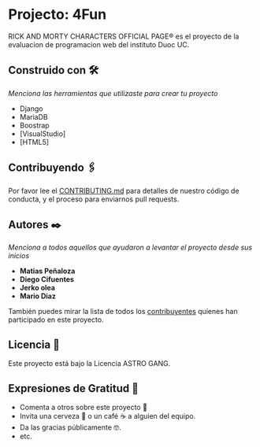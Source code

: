 # Projecto: 4Fun

RICK AND MORTY CHARACTERS OFFICIAL PAGE® es el proyecto de la evaluacion de programacion web del instituto Duoc UC.

## Construido con 🛠️

_Menciona las herramientas que utilizaste para crear tu proyecto_

* Django
* MariaDB
* Boostrap
* [VisualStudio] 
* [HTML5]


## Contribuyendo 🖇️

Por favor lee el [CONTRIBUTING.md](https://gist.github.com/indigonet/4Fun) para detalles de nuestro código de conducta, y el proceso para enviarnos pull requests.


## Autores ✒️

_Menciona a todos aquellos que ayudaron a levantar el proyecto desde sus inicios_

* **Matias Peñaloza**
* **Diego Cifuentes** 
* **Jerko olea** 
* **Mario Diaz** 

También puedes mirar la lista de todos los [contribuyentes](https://github.com/indigonet/4Fun) quíenes han participado en este proyecto. 

## Licencia 📄

Este proyecto está bajo la Licencia ASTRO GANG.

## Expresiones de Gratitud 🎁

* Comenta a otros sobre este proyecto 📢
* Invita una cerveza 🍺 o un café ☕ a alguien del equipo. 
* Da las gracias públicamente 🤓.
* etc.
